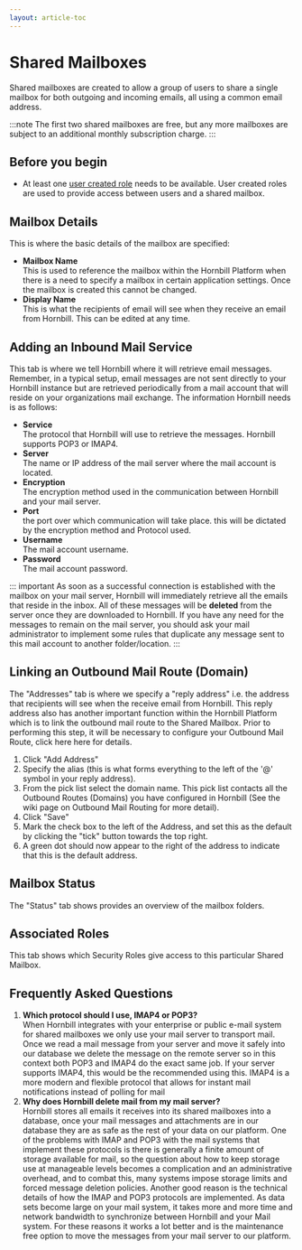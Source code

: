 ```yaml
---
layout: article-toc
---
```

# Shared Mailboxes
Shared mailboxes are created to allow a group of users to share a single mailbox for both outgoing and incoming emails, all using a common email address.

:::note
The first two shared mailboxes are free, but any more mailboxes are subject to an additional monthly subscription charge.
:::


## Before you begin
* At least one [user created role](/esp-config/organizational-data/roles#custom-roles) needs to be available.  User created roles are used to provide access between users and a shared mailbox.

## Mailbox Details
This is where the basic details of the mailbox are specified:

* **Mailbox Name**<br>This is used to reference the mailbox within the Hornbill Platform when there is a need to specify a mailbox in certain application settings. Once the mailbox is created this cannot be changed.
* **Display Name**<br>This is what the recipients of email will see when they receive an email from Hornbill. This can be edited at any time.

## Adding an Inbound Mail Service
This tab is where we tell Hornbill where it will retrieve email messages. Remember, in a typical setup, email messages are not sent directly to your Hornbill instance but are retrieved periodically from a mail account that will reside on your organizations mail exchange. The information Hornbill needs is as follows:

* **Service**<br>The protocol that Hornbill will use to retrieve the messages. Hornbill supports POP3 or IMAP4.
* **Server**<br>The name or IP address of the mail server where the mail account is located.
* **Encryption**<br>The encryption method used in the communication between Hornbill and your mail server.
* **Port**<br> the port over which communication will take place. this will be dictated by the encryption method and Protocol used.
* **Username**<br>The mail account username.
* **Password**<br>The mail account password.

::: important
As soon as a successful connection is established with the mailbox on your mail server, Hornbill will immediately retrieve all the emails that reside in the inbox. All of these messages will be **deleted** from the server once they are downloaded to Hornbill. If you have any need for the messages to remain on the mail server, you should ask your mail administrator to implement some rules that duplicate any message sent to this mail account to another folder/location.
:::

## Linking an Outbound Mail Route (Domain)
The "Addresses" tab is where we specify a "reply address" i.e. the address that recipients will see when the receive email from Hornbill. This reply address also has another important function within the Hornbill Platform which is to link the outbound mail route to the Shared Mailbox. Prior to performing this step, it will be necessary to configure your Outbound Mail Route, click here here for details.

1. Click "Add Address"
1. Specify the alias (this is what forms everything to the left of the '@' symbol in your reply address).
1. From the pick list select the domain name. This pick list contacts all the Outbound Routes (Domains) you have configured in Hornbill (See the wiki page on Outbound Mail Routing for more detail).
1. Click "Save"
1. Mark the check box to the left of the Address, and set this as the default by clicking the "tick" button towards the top right.
1. A green dot should now appear to the right of the address to indicate that this is the default address.

## Mailbox Status
The "Status" tab shows provides an overview of the mailbox folders.

## Associated Roles
This tab shows which Security Roles give access to this particular Shared Mailbox.

## Frequently Asked Questions

1. **Which protocol should I use, IMAP4 or POP3?**<br>When Hornbill integrates with your enterprise or public e-mail system for shared mailboxes we only use your mail server to transport mail. Once we read a mail message from your server and move it safely into our database we delete the message on the remote server so in this context both POP3 and IMAP4 do the exact same job. If your server supports IMAP4, this would be the recommended using this. IMAP4 is a more modern and flexible protocol that allows for instant mail notifications instead of polling for mail
1. **Why does Hornbill delete mail from my mail server?**<br>Hornbill stores all emails it receives into its shared mailboxes into a database, once your mail messages and attachments are in our database they are as safe as the rest of your data on our platform. One of the problems with IMAP and POP3 with the mail systems that implement these protocols is there is generally a finite amount of storage available for mail, so the question about how to keep storage use at manageable levels becomes a complication and an administrative overhead, and to combat this, many systems impose storage limits and forced message deletion policies. Another good reason is the technical details of how the IMAP and POP3 protocols are implemented. As data sets become large on your mail system, it takes more and more time and network bandwidth to synchronize between Hornbill and your Mail system. For these reasons it works a lot better and is the maintenance free option to move the messages from your mail server to our platform.